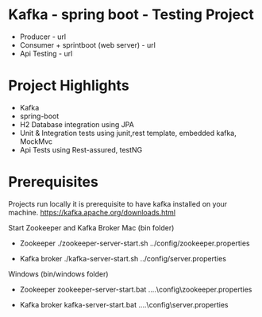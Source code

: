 # Kafka - spring boot - Testing Project

* Producer - url
* Consumer + sprintboot (web server) - url
* Api Testing - url

# Project Highlights
* Kafka 
* spring-boot
* H2 Database integration using JPA
* Unit & Integration tests using junit,rest template, embedded kafka, MockMvc
* Api Tests using Rest-assured, testNG

# Prerequisites
Projects run locally it is prerequisite to have kafka installed on your machine.
https://kafka.apache.org/downloads.html

Start Zookeeper and Kafka Broker
Mac (bin folder)
* Zookeeper
./zookeeper-server-start.sh ../config/zookeeper.properties

* Kafka broker
./kafka-server-start.sh ../config/server.properties

Windows (bin/windows folder)
* Zookeeper
zookeeper-server-start.bat ..\..\config\zookeeper.properties

* Kafka broker
kafka-server-start.bat ..\..\config\server.properties
